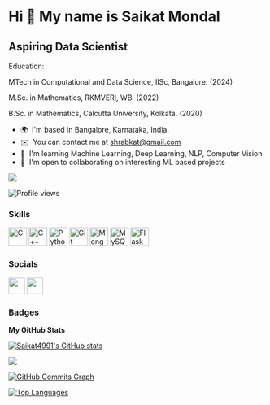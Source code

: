 Hi 👋 My name is Saikat Mondal
==============================

Aspiring Data Scientist
-----------------------

Education: 

MTech in Computational and Data Science, IISc, Bangalore. (2024) 

M.Sc. in Mathematics, RKMVERI, WB. (2022) 

B.Sc. in Mathematics, Calcutta University, Kolkata. (2020)

* 🌍  I'm based in Bangalore, Karnataka, India.
* ✉️  You can contact me at [shrabkat@gmail.com](mailto:shrabkat@gmail.com)
* 🧠  I'm learning Machine Learning, Deep Learning, NLP, Computer Vision
* 🤝  I'm open to collaborating on interesting ML based projects

<a href="https://www.github.com/Saikat4991" target="_blank" rel="noreferrer"><img
src="https://img.shields.io/github/followers/Saikat4991?logo=github&style=for-the-badge&color=0891b2&labelColor=1c1917" /></a>

![Profile views](https://gpvc.arturio.dev/[Saikat4991])

### Skills


<p align="left">
<a href="https://docs.microsoft.com/en-us/cpp/?view=msvc-170" target="_blank" rel="noreferrer"><img src="https://raw.githubusercontent.com/danielcranney/readme-generator/main/public/icons/skills/c-colored.svg" width="36" height="36" alt="C" /></a>
<a href="https://docs.microsoft.com/en-us/cpp/?view=msvc-170" target="_blank" rel="noreferrer"><img src="https://raw.githubusercontent.com/danielcranney/readme-generator/main/public/icons/skills/cplusplus-colored.svg" width="36" height="36" alt="C++" /></a>
<a href="https://www.python.org/" target="_blank" rel="noreferrer"><img src="https://raw.githubusercontent.com/danielcranney/readme-generator/main/public/icons/skills/python-colored.svg" width="36" height="36" alt="Python" /></a>
<a href="https://git-scm.com/" target="_blank" rel="noreferrer"><img src="https://raw.githubusercontent.com/danielcranney/readme-generator/main/public/icons/skills/git-colored.svg" width="36" height="36" alt="Git" /></a>
<a href="https://www.mongodb.com/" target="_blank" rel="noreferrer"><img src="https://raw.githubusercontent.com/danielcranney/readme-generator/main/public/icons/skills/mongodb-colored.svg" width="36" height="36" alt="MongoDB" /></a>
<a href="https://www.mysql.com/" target="_blank" rel="noreferrer"><img src="https://raw.githubusercontent.com/danielcranney/readme-generator/main/public/icons/skills/mysql-colored.svg" width="36" height="36" alt="MySQL" /></a>
<a href="https://flask.palletsprojects.com/en/2.0.x/" target="_blank" rel="noreferrer"><img src="https://raw.githubusercontent.com/danielcranney/readme-generator/main/public/icons/skills/flask-colored.svg" width="36" height="36" alt="Flask" /></a>
</p>


### Socials

<p align="left"> <a href="https://www.github.com/Saikat4991" target="_blank" rel="noreferrer"><img src="https://raw.githubusercontent.com/danielcranney/readme-generator/main/public/icons/socials/github.svg" width="32" height="32" /></a> <a href="https://www.linkedin.com/in/saikatmondal4991" target="_blank" rel="noreferrer"><img src="https://raw.githubusercontent.com/danielcranney/readme-generator/main/public/icons/socials/linkedin.svg" width="32" height="32" /></a></p>

### Badges

<b>My GitHub Stats</b>

<a href="http://www.github.com/Saikat4991"><img src="https://github-readme-stats.vercel.app/api?username=Saikat4991&show_icons=true&hide=&count_private=true&title_color=0891b2&text_color=ffffff&icon_color=0891b2&bg_color=1c1917&hide_border=true&show_icons=true" alt="Saikat4991's GitHub stats" /></a>

<a href="http://www.github.com/Saikat4991"><img src="https://github-readme-streak-stats.herokuapp.com/?user=Saikat4991&stroke=ffffff&background=1c1917&ring=0891b2&fire=0891b2&currStreakNum=ffffff&currStreakLabel=0891b2&sideNums=ffffff&sideLabels=ffffff&dates=ffffff&hide_border=true" /></a>

<a href="http://www.github.com/Saikat4991"><img src="https://github-readme-activity-graph.cyclic.app/graph?username=Saikat4991&bg_color=1c1917&color=ffffff&line=0891b2&point=ffffff&area_color=1c1917&area=true&hide_border=true&custom_title=GitHub%20Commits%20Graph" alt="GitHub Commits Graph" /></a>

<a href="https://github.com/Saikat4991" align="left"><img src="https://github-readme-stats.vercel.app/api/top-langs/?username=Saikat4991&langs_count=10&title_color=0891b2&text_color=ffffff&icon_color=0891b2&bg_color=1c1917&hide_border=true&locale=en&custom_title=Top%20%Languages" alt="Top Languages" /></a>
